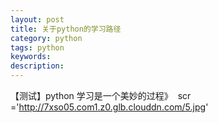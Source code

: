 ```yaml
---
layout: post
title: 关于python的学习路径
category: python
tags: python
keywords: 
description: 
---
```


【测试】python 学习是一个美妙的过程》
<img> scr ='http://7xso05.com1.z0.glb.clouddn.com/5.jpg' <img>
